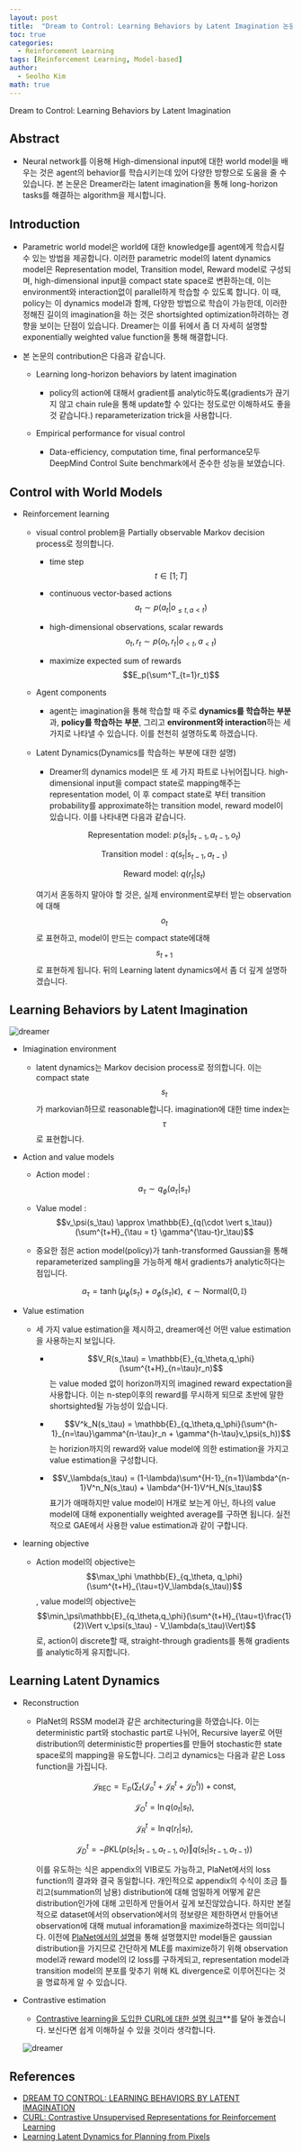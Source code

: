 ```yaml
---
layout: post
title:  "Dream to Control: Learning Behaviors by Latent Imagination 논문 리뷰 및 설명"
toc: true
categories: 
  - Reinforcement Learning 
tags: [Reinforcement Learning, Model-based]
author:
  - Seolho Kim
math: true
---
```


Dream to Control: Learning Behaviors by Latent Imagination

## Abstract
- Neural network를 이용해 High-dimensional input에 대한 world model을 배우는 것은 agent의 behavior를 학습시키는데 있어 다양한 방향으로 도움을 줄 수 있습니다. 본 논문은 Dreamer라는 latent imagination을 통해 long-horizon tasks를 해결하는 algorithm을 제시합니다.

## Introduction
- Parametric world model은 world에 대한 knowledge를 agent에게 학습시킬 수 있는 방법을 제공합니다. 이러한 parametric model의 latent dynamics model은 Representation model, Transition model, Reward model로 구성되며, high-dimensional input을 compact state space로 변환하는데, 이는 environment와 interaction없이 parallel하게 학습할 수 있도록 합니다. 이 때, policy는 이 dynamics model과 함께, 다양한 방법으로 학습이 가능한데, 이러한 정해진 길이의 imagination을 하는 것은 shortsighted optimization하려하는 경향을 보이는 단점이 있습니다. Dreamer는 이를 뒤에서 좀 더 자세히 설명할 exponentially weighted value function을 통해 해결합니다.

- 본 논문의 contribution은 다음과 같습니다.

  - Learning long-horizon behaviors by latent imagination

    - policy의 action에 대해서 gradient를 analytic하도록(gradients가 끊기지 않고 chain rule을 통해 update할 수 있다는 정도로만 이해하셔도 좋을 것 같습니다.) reparameterization trick을 사용합니다.

  - Empirical performance for visual control

    - Data-efficiency, computation time, final performance모두 DeepMind Control Suite benchmark에서 준수한 성능을 보였습니다.

## Control with World Models

- Reinforcement learning

  - visual control problem을 Partially observable Markov decision process로 정의합니다.

    - time step $$t \in [1;T]$$

    - continuous vector-based actions $$a_t \sim p(a_t \vert o_{\leq t, a < t})$$

    - high-dimensional observations, scalar rewards $$o_t,r_t \sim p(o_t,r_t \vert o_{<t},a_{<t})$$

    - maximize expected sum of rewards $$E_p(\sum^T_{t=1}r_t)$$

  - Agent components

    - agent는 imagination을 통해 학습할 때 주로 **dynamics를 학습하는 부분**과, **policy를 학습하는 부분**, 그리고 **environment와 interaction**하는 세 가지로 나타낼 수 있습니다. 이를 천천히 설명하도록 하겠습니다.

  - Latent Dynamics(Dynamics를 학습하는 부분에 대한 설명)

    - Dreamer의 dynamics model은 또 세 가지 파트로 나뉘어집니다. high-dimensional input을 compact state로 mapping해주는 representation model, 이 후 compact state로 부터 transition probability를 approximate하는 transition model, reward model이 있습니다. 이를 나타내면 다음과 같습니다.

    $$\mathrm{Representation \ model } : \ p(s_t \vert s_{t-1},a_{t-1},o_t) $$ 
            
    $$\mathrm{Transition \ model} : q(s_t \vert s_{t-1},a_{t-1}) $$ 
            
    $$\mathrm{Reward \ model} : \ q(r_t \vert s_t)$$

    여기서 혼동하지 말아야 할 것은, 실제 environment로부터 받는 observation에 대해 $$o_t$$로 표현하고, model이 만드는 compact state에대해 $$s_{t+1}$$로 표현하게 됩니다. 뒤의 Learning latent dynamics에서 좀 더 깊게 설명하겠습니다.

## Learning Behaviors by Latent Imagination

![dreamer](/assets/img/dreamer_1.PNG)

- Imiagination environment

  - latent dynamics는 Markov decision process로 정의합니다. 이는 compact state $$s_t$$가 markovian하므로 reasonable합니다. imagination에 대한 time index는 $$\tau$$로 표현합니다.

- Action and value models

  - Action model : $$a_\tau \sim q_\phi(a_\tau \vert s_\tau)$$

  - Value model : $$v_\psi(s_\tau) \approx \mathbb{E}_{q(\cdot \vert s_\tau)}(\sum^{t+H}_{\tau = t} \gamma^{\tau-t}r_\tau)$$

  - 중요한 점은 action model(policy)가 tanh-transformed Gaussian을 통해 reparameterized sampling을 가능하게 해서 gradients가 analytic하다는 점입니다.

    $$a_\tau = \tanh(\mu_\phi(s_\tau)+\sigma_\phi(s_\tau)\epsilon),\ \ \epsilon \sim \mathrm{Normal}(0,\mathbb{I})$$

- Value estimation

  - 세 가지 value estimation을 제시하고, dreamer에선 어떤 value estimation을 사용하는지 보입니다.

    - $$V_R(s_\tau) = \mathbb{E}_{q_\theta,q_\phi}(\sum^{t+H}_{n=\tau}r_n)$$ 는 value moded 없이 horizon까지의 imagined reward expectation을 사용합니다. 이는 n-step이후의 reward를 무시하게 되므로 초반에 말한 shortsighted될 가능성이 있습니다.

    - $$V^k_N(s_\tau) = \mathbb{E}_{q_\theta,q_\phi}(\sum^{h-1}_{n=\tau}\gamma^{n-\tau}r_n + \gamma^{h-\tau}v_\psi(s_h))$$는 horizion까지의 reward와 value model에 의한 estimation을 가지고 value estimation을 구성합니다.

    - $$V_\lambda(s_\tau) = (1-\lambda)\sum^{H-1}_{n=1}\lambda^{n-1}V^n_N(s_\tau) + \lambda^{H-1}V^H_N(s_\tau)$$ 표기가 애매하지만 value model이 H개로 보는게 아닌, 하나의 value model에 대해 exponentially weighted average를 구하면 됩니다. 실전적으로 GAE에서 사용한 value estimation과 같이 구합니다.

- learning objective

  - Action model의 objective는 $$\max_\phi \mathbb{E}_{q_\theta, q_\phi}(\sum^{t+H}_{\tau=t}V_\lambda(s_\tau))$$, value model의 objective는 $$\min_\psi\mathbb{E}_{q_\theta,q_\phi}(\sum^{t+H}_{\tau=t}\frac{1}{2}\Vert v_\psi(s_\tau) - V_\lambda(s_\tau)\Vert)$$로, action이 discrete할 때, straight-through gradients를 통해 gradients를 analytic하게 유지합니다.

## Learning Latent Dynamics

- Reconstruction

  - PlaNet의 RSSM model과 같은 architecturing을 하였습니다. 이는 deterministic part와 stochastic part로 나뉘어, Recursive layer로 어떤 distribution의 deterministic한 properties를 만들어 stochastic한 state space로의 mapping을 유도합니다. 그리고 dynamics는 다음과 같은 Loss function을 가집니다. 

    $$\mathcal{J}_\mathrm{REC}= \mathbb{E}_p(\sum_t(\mathcal{J}^t_o+\mathcal{J}^t_R+\mathcal{J}^t_D))+\mathrm{const},$$
            
    $$\mathcal{J}^t_O=\ln q(o_t \vert s_t),$$
            
    $$\mathcal{J}^t_R = \ln q(r_t \vert s_t), $$
            
    $$\mathcal{J}^t_D = -\beta \mathrm{KL}(p(s_t \vert s_{t-1},a_{t-1},o_t) \Vert q(s_t \vert s_{t-1}, a_{t-1}))$$

    이를 유도하는 식은 appendix의 VIB로도 가능하고, PlaNet에서의 loss function의 결과와 결국 동일합니다. 개인적으로 appendix의 수식이 조금 틀리고(summation의 남용) distribution에 대해 엄밀하게 어떻게 같은 distribution인가에 대해 고민하게 만들어서 깊게 보진않았습니다. 하지만 본질적으로 dataset에서의 observation에서의 정보량은 제한하면서 만들어낸 observation에 대해 mutual inforamation을 maximize하겠다는 의미입니다. 이전에 [PlaNet에서의 설명](https://seolhokim.github.io/deeplearning/2021/09/17/planet/)을 통해 설명했지만 model들은 gaussian distribution을 가지므로 간단하게 MLE를 maximize하기 위해 observation model과 reward model의 l2 loss를 구하게되고, representation model과 transition model의 분포를 맞추기 위해 KL divergence로 이루어진다는 것을 명료하게 알 수 있습니다.
           
- Contrastive estimation

  - [Contrastive learning을 도입한 CURL에 대한 설명 링크](https://seolhokim.github.io/deeplearning/2021/07/14/curl/)**를 달아 놓겠습니다. 보신다면 쉽게 이해하실 수 있을 것이라 생각합니다.

  ![dreamer](/assets/img/dreamer_2.PNG)

## References
- [DREAM TO CONTROL: LEARNING BEHAVIORS BY LATENT IMAGINATION](https://arxiv.org/abs/1912.01603)
- [CURL: Contrastive Unsupervised Representations for Reinforcement Learning](https://arxiv.org/abs/2004.04136)
- [Learning Latent Dynamics for Planning from Pixels](https://arxiv.org/abs/1811.04551)
